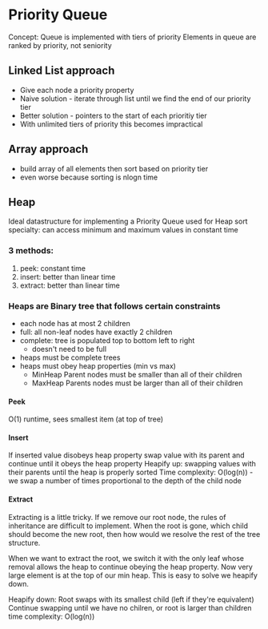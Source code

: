# Priority Queue
Concept:
Queue is implemented with tiers of priority
Elements in queue are ranked by priority, not seniority

## Linked List approach
+ Give each node a priority property
+ Naive solution - iterate through list until we find the end of our priority tier
+ Better solution - pointers to the start of each prioritiy tier
+ With unlimited tiers of priority this becomes impractical

## Array approach
+ build array of all elements then sort based on priority tier
+ even worse because sorting is nlogn time

## Heap
Ideal datastructure for implementing a Priority Queue
used for Heap sort
specialty: can access minimum and maximum values in constant time

### 3 methods:
  1. peek: constant time
  2. insert: better than linear time
  3. extract: better than linear time

### Heaps are Binary tree that follows certain constraints
  + each node has at most 2 children
  + full: all non-leaf nodes have exactly 2 children
  + complete: tree is populated top to bottom left to right
    + doesn't need to be full
  + heaps must be complete trees
  + heaps must obey heap properties (min vs max)
    + MinHeap Parent nodes must be smaller than all of their children
    + MaxHeap Parents nodes must be larger than all of their children

#### Peek
  O(1) runtime, sees smallest item (at top of tree)

#### Insert
  If inserted value disobeys heap property
    swap value with its parent and continue until it obeys the heap property
  Heapify up:
    swapping values with their parents until the heap is properly sorted
  Time complexity:
    O(log(n)) - we swap a number of times proportional to the depth of the child node

#### Extract
Extracting is a little tricky. If we remove our root node, the rules of inheritance are difficult to implement. When the root is gone, which child should become the new root, then how would we resolve the rest of the tree structure.

When we want to extract the root, we switch it with the only leaf whose removal allows the heap to continue obeying the heap property. Now very large element is at the top of our min heap. This is easy to solve we heapify down.

Heapify down:
  Root swaps with its smallest child (left if they're equivalent)
  Continue swapping until we have no chilren, or root is larger than children
  time complexity: O(log(n))
